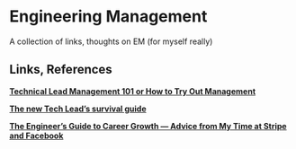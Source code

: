 # Engineering Management

A collection of links, thoughts on EM (for myself really)

## Links, References

**[Technical Lead Management 101 or How to Try Out Management](https://adamconrad.dev/blog/technical-lead-management/)**  

**[The new Tech Lead’s survival guide](https://www.getclockwise.com/blog/the-new-tech-leads-survival-guide)**  

**[The Engineer’s Guide to Career Growth — Advice from My Time at Stripe and Facebook](https://firstround.com/review/the-engineers-guide-to-career-growth-advice-from-my-time-at-stripe-and-facebook/)**
